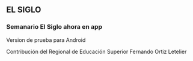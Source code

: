 ## EL SIGLO 

### Semanario El Siglo ahora en app

Version de prueba para Android

Contribución del Regional de Educación Superior Fernando Ortiz Letelier
